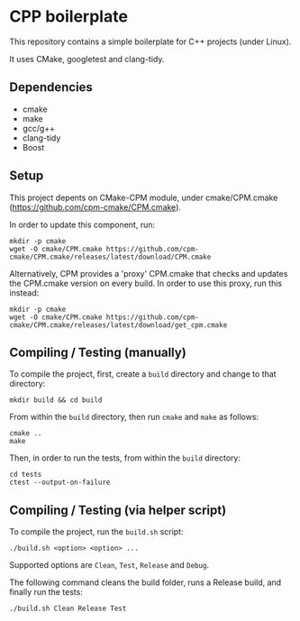 # CPP boilerplate

This repository contains a simple boilerplate for C++ projects (under Linux).

It uses CMake, googletest and clang-tidy.

## Dependencies 

* cmake 
* make
* gcc/g++ 
* clang-tidy
* Boost

## Setup

This project depents on CMake-CPM module, under cmake/CPM.cmake (https://github.com/cpm-cmake/CPM.cmake). 

In order to update this component, run:

```
mkdir -p cmake
wget -O cmake/CPM.cmake https://github.com/cpm-cmake/CPM.cmake/releases/latest/download/CPM.cmake
```

Alternatively, CPM provides a 'proxy' CPM.cmake that checks and updates the CPM.cmake version on every build. In order to use this proxy, run this instead:

```
mkdir -p cmake
wget -O cmake/CPM.cmake https://github.com/cpm-cmake/CPM.cmake/releases/latest/download/get_cpm.cmake
```

## Compiling / Testing (manually)

To compile the project, first, create a `build` directory and change to that directory:
```
mkdir build && cd build
```

From within the `build` directory, then run `cmake` and `make` as follows:
```
cmake ..
make
```

Then, in order to run the tests, from within the `build` directory:

```
cd tests
ctest --output-on-failure
```


## Compiling / Testing (via helper script)

To compile the project, run the `build.sh` script:

```
./build.sh <option> <option> ...
```
Supported options are `Clean`, `Test`, `Release` and `Debug`. 

The following command cleans the build folder, runs a Release build, and finally run the tests:

```
./build.sh Clean Release Test
```


